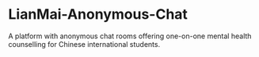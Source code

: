 # LianMai-Anonymous-Chat
A platform with anonymous chat rooms offering one-on-one mental health counselling for Chinese international students.
